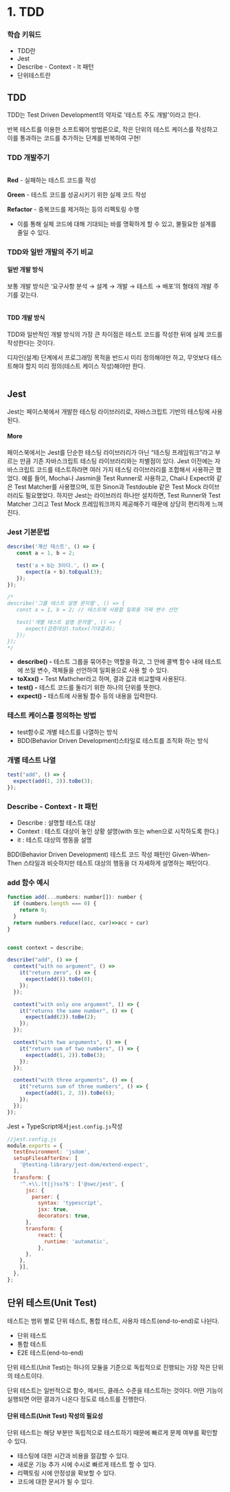# 1. TDD

### 학습 키워드

* TDD란
* Jest
* Describe - Context - It 패턴
* 단위테스트란



## TDD

TDD는 Test Driven Development의 약자로 '테스트 주도 개발'이라고 한다.

반복 테스트를 이용한 소프트웨어 방법론으로, 작은 단위의 테스트 케이스를 작성하고 이를 통과하는 코드를 추가하는 단계를 반복하여 구현!

### TDD 개발주기

<figure><img src="../.gitbook/assets/image.png" alt=""><figcaption></figcaption></figure>

**Red** - 실패하는 테스트 코드를 작성

**Green** - 테스트 코드를 성공시키기 위한 실제 코드 작성

**Refactor** - 중복코드를 제거하는 등의 리펙토링 수행

* 이를 통해 실체 코드에 대해 기대되는 바를 명확하게 할 수 있고, 불필요한 설계를 줄일 수 있다.



### TDD와 일반 개발의 주기 비교

#### **일반 개발 방식**

보통 개발 방식은 ‘요구사항 분석 → 설계 → 개발 → 테스트 → 배포’의 형태의 개발 주기를 갖는다.

<figure><img src="../.gitbook/assets/image (6).png" alt=""><figcaption></figcaption></figure>

#### **TDD 개발 방식**

TDD와 일반적인 개발 방식의 가장 큰 차이점은 테스트 코드를 작성한 뒤에 실제 코드를 작성한다는 것이다.

디자인(설계) 단계에서 프로그래밍 목적을 반드시 미리 정의해야만 하고, 무엇보다 테스트해야 할지 미리 정의(테스트 케이스 작성)해야만 한다.

<figure><img src="../.gitbook/assets/image (2).png" alt=""><figcaption></figcaption></figure>

## Jest

Jest는 페이스북에서 개발한 테스팅 라이브러리로, 자바스크립트 기반의 테스팅에 사용된다.

#### More

페이스북에서는 Jest를 단순한 테스팅 라이브러리가 아닌 “테스팅 프레임워크”라고 부르는 만큼 기존 자바스크립트 테스팅 라이브러리와는 차별점이 있다. Jest 이전에는 자바스크립트 코드를 테스트하라면 여러 가지 테스팅 라이브러리를 조합해서 사용하곤 했었다. 예를 들어, Mocha나 Jasmin을 Test Runner로 사용하고, Chai나 Expect와 같은 Test Matcher를 사용했으며, 또한 Sinon과 Testdouble 같은 Test Mock 라이브러리도 필요했었다. 하지만 Jest는 라이브러리 하나만 설치하면, Test Runner와 Test Matcher 그리고 Test Mock 프레임워크까지 제공해주기 때문에 상당히 편리하게 느껴진다.



### Jest 기본문법

```javascript
describe('계산 테스트', () => {
   const a = 1, b = 2;

   test('a + b는 3이다.', () => {
      expect(a + b).toEqual(3);
   });
});

/*
describe('그룹 테스트 설명 문자열', () => {
   const a = 1, b = 2; // 테스트에 사용할 일회용 가짜 변수 선언

   test('개별 테스트 설명 문자열', () => {
      expect(검증대상).toXxx(기대결과);
   });
});
*/

```

* **describe() -** 테스트 그룹을 묶어주는 역할을 하고, 그 안에 콜백 함수 내에 테스트에 쓰일 변수, 객체들을 선언하여 일회용으로 사용 할 수 있다.
* **toXxx() -** Test Mathcher라고 하며, 결과 값과 비교할때 사용된다.
* **test() -** 테스트 코드를 돌리기 위한 하나의 단위를 뜻한다.
* **expect() -** 테스트에 사용될 함수 등의 내용을 입력한다.



### 테스트 케이스를 정의하는 방법

* test함수로 개별 테스트를 나열하는 방식
* BDD(Behavior Driven Development)스타일로 테스트를 조직화 하는 방식

### 개별 테스트 나열

```javascript
test("add", () => {
  expect(add(1, 2)).toBe(3);
});
```

### Describe - Context - It 패턴

* Describe : 설명할 테스트 대상
* Context : 테스트 대상이 놓인 상황 설명(with 또는 when으로 시작하도록 한다.)
* it  : 테스트 대상의 행동을 설명

BDD(Behavior Driven Development) 테스트 코드 작성 패턴인 Given-When-Then 스타일과 비슷하지만 테스트 대상의 행동을 더 자세하게 설명하는 패턴이다.

### add 함수 예시

```javascript
function add(...numbers: number[]): number {
  if (numbers.length === 0) {
    return 0;
  }
  return numbers.reduce((acc, cur)=>acc + cur)
}


const context = describe;

describe("add", () => {
  context("with no argument", () => 
    it("return zero", () => {
      expect(add()).toBe(0);
    });
  });

  context("with only one argument", () => {
    it("returns the same number", () => {
      expect(add(2)).toBe(2);
    });
  });

  context("with two arguments", () => {
    it("return sum of two numbers", () => {
      expect(add(1, 2)).toBe(3);
    });
  });

  context("with three arguments", () => {
    it("returns sum of three numbers", () => {
      expect(add(1, 2, 3)).toBe(6);
    });
  });
});
```

Jest + TypeScript에서`jest.config.js`작성

```javascript
//jest.config.js
module.exports = {
  testEnvironment: 'jsdom',
  setupFilesAfterEnv: [
    '@testing-library/jest-dom/extend-expect',
  ],
  transform: {
    '^.+\\.(t|j)sx?$': ['@swc/jest', {
      jsc: {
        parser: {
          syntax: 'typescript',	
          jsx: true,
          decorators: true,
      },
      transform: {	
          react: {
            runtime: 'automatic',
          },
      },
    },
    }],
  },
};
```

## 단위 테스트(Unit Test)

테스트는 범위 별로 단위 테스트, 통합 테스트, 사용자 테스트(end-to-end)로 나뉜다.

* 단위 테스트
* 통합 테스트
* E2E 테스트(end-to-end)

단위 테스트(Unit Test)는 하나의 모듈을 기준으로 독립적으로 진행되는 가장 작은 단위의 테스트이다.

단위 테스트는 일반적으로 함수, 메서드, 클래스 수준을 테스트하는 것이다. 어떤 기능이 실행되면 어떤 결과가 나온다 정도로 테스트를 진행한다.

#### &#x20;단위 테스트(Unit Test) 작성의 필요성

단위 테스트는 해당 부분만 독립적으로 테스트하기 때문에 빠르게 문제 여부를 확인할 수 있다.

* 테스팅에 대한 시간과 비용을 절감할 수 있다.
* 새로운 기능 추가 시에 수시로 빠르게 테스트 할 수 있다.
* 리팩토링 시에 안정성을 확보할 수 있다.
* 코드에 대한 문서가 될 수 있다.



